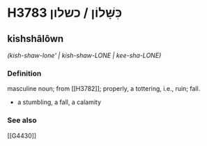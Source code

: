 # H3783 כִּשָּׁלוֹן / כשלון

## kishshâlôwn

_(kish-shaw-lone' | kish-shaw-LONE | kee-sha-LONE)_

### Definition

masculine noun; from [[H3782]]; properly, a tottering, i.e., ruin; fall.

- a stumbling, a fall, a calamity
### See also

[[G4430]]

